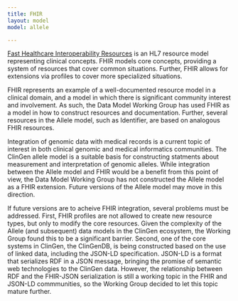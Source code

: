 ```yaml
---
title: FHIR
layout: model
model: allele

---
```


[Fast Healthcare Interoperability Resources](http://wiki.hl7.org/index.php?title=FHIR) is an HL7 resource model representing clinical concepts.   FHIR models core concepts, providing a system of resources that cover common situations.  Further, FHIR allows for extensions via profiles to cover more specialized situations.

FHIR represents an example of a well-documented resource model in a clinical domain, and a model in which there is significant community interest and involvement.   As such, the Data Model Working Group has used FHIR as a model in how to construct resources and documentation.  Further, several resources in the Allele model, such as Identifier, are based on analogous FHIR resources.

Integration of genomic data with medical records is a current topic of interest in both clinical genomic and medical informatics communities.  The ClinGen allele model is a suitable basis for constructing statments about measurement and interpretation of genomic alleles.   While integration between the Allele model and FHIR would be a benefit from this point of view, the Data Model Working Group has not constructed the Allele model as a FHIR extension.  Future versions of the Allele model may move in this direction.

If future versions are to acheive FHIR integration, several problems must be addressed.   First, FHIR profiles are not allowed to create new resource types, but only to modify the core resources.  Given the complexity of the Allele (and subsequent) data models in the ClinGen ecosystem, the Working Group found this to be a significant barrier.  Second, one of the core systems in ClinGen, the ClinGenDB, is being constructed based on the use of linked data, including the JSON-LD specification.  JSON-LD is a format that serializes RDF in a JSON message, bringing the promise of semantic web technologies to the ClinGen data.  However, the relationship between RDF and the FHIR-JSON serialization is still a working topic in the FHIR and JSON-LD commmunities, so the Working Group decided to let this topic mature further.
